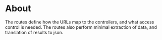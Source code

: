 # About

The routes define how the URLs map to the controllers, and what
access control is needed.  The routes also perform minimal extraction
of data, and translation of results to json.
